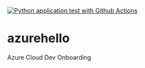 [![Python application test with Github Actions](https://github.com/gibb-hub/azurehello/actions/workflows/main.yml/badge.svg)](https://github.com/gibb-hub/azurehello/actions/workflows/main.yml)

# azurehello
Azure Cloud Dev Onboarding
